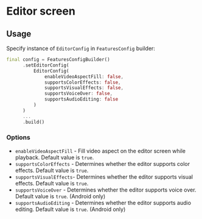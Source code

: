 # Editor screen

## Usage

Specify instance of ```EditorConfig``` in ```FeaturesConfig``` builder:

```dart
final config = FeaturesConfigBuilder()
      .setEditorConfig(
          EditorConfig(
              enableVideoAspectFill: false,
              supportsColorEffects: false,
              supportsVisualEffects: false,
              supportsVoiceOver: false,
              supportsAudioEditing: false
          )
      )
      ...
      .build()
```

### Options

- ```enableVideoAspectFill``` - Fill video aspect on the editor screen while playback. Default value is ```true```.
- ```supportsColorEffects``` - Determines whether the editor supports color effects. Default value is ```true```.
- ```supportsVisualEffects```- Determines whether the editor supports visual effects. Default value is ```true```.
- ```supportsVoiceOver``` - Determines whether the editor supports voice over. Default value is ```true```. (Android only)
- ```supportsAudioEditing``` - Determines whether the editor supports audio editing. Default value is ```true```. (Android only)
  